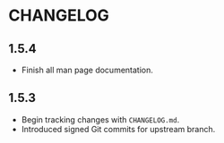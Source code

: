 # CHANGELOG

## 1.5.4

- Finish all man page documentation.

## 1.5.3

- Begin tracking changes with `CHANGELOG.md`.
- Introduced signed Git commits for upstream branch.
